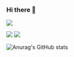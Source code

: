 ### Hi there 👋

<!--
**jae2yong/jae2yong** is a ✨ _special_ ✨ repository because its `README.md` (this file) appears on your GitHub profile.

Here are some ideas to get you started:

🔭 I’m currently working on ...
🌱 I’m currently learning ...
- 👯 I’m looking to collaborate on ...
- 🤔 I’m looking for help with ...
- 💬 Ask me about ...
- 📫 How to reach me: ...
- 😄 Pronouns: ...
- ⚡ Fun fact: ...
-->

<p>
  <img src="https://img.shields.io/badge/Gmail-EA4335?style=flat-square&logo=Gmail&logoColor=white"/>
</p>

<img src="https://img.shields.io/badge/PyTorch-EE4C2C?style=flat-square&logo=PyTorch&logoColor=white"/>
<img src="https://img.shields.io/badge/Python-3776AB?style=flat-square&logo=Python&logoColor=white"/>
                                                                                        
![Anurag's GitHub stats](https://github-readme-stats.vercel.app/api?username=jae2yong&show_icons=true&theme=radical)
